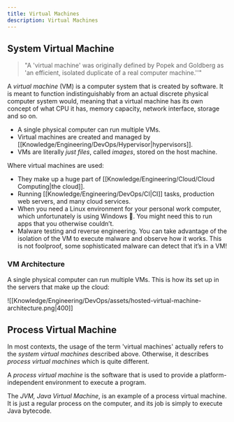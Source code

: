 ```yaml
---
title: Virtual Machines
description: Virtual Machines
---
```


## System Virtual Machine

> "A 'virtual machine' was originally defined by Popek and Goldberg as 'an efficient, isolated duplicate of a real computer machine.''"

A *virtual machine* (VM) is a computer system that is created by software. It is meant to function indistinguishably from an actual discrete physical computer system would, meaning that a virtual machine has its own concept of what CPU it has, memory capacity, network interface, storage and so on.
- A single physical computer can run multiple VMs.
- Virtual machines are created and managed by [[Knowledge/Engineering/DevOps/Hypervisor|hypervisors]].
- VMs are literally *just files*, called *images*, stored on the host machine.

Where virtual machines are used:
- They make up a huge part of [[Knowledge/Engineering/Cloud/Cloud Computing|the cloud]].
- Running [[Knowledge/Engineering/DevOps/CI|CI]] tasks, production web servers, and many cloud services.
- When you need a Linux environment for your personal work computer, which unfortunately is using Windows 🤢. You might need this to run apps that you otherwise couldn’t.
- Malware testing and reverse engineering. You can take advantage of the isolation of the VM to execute malware and observe how it works. This is not foolproof, some sophisticated malware can detect that it’s in a VM!

### VM Architecture
A single physical computer can run multiple VMs. This is how its set up in the servers that make up the cloud:

![[Knowledge/Engineering/DevOps/assets/hosted-virtual-machine-architecture.png|400]]

## Process Virtual Machine
In most contexts, the usage of the term 'virtual machines' actually refers to the *system virtual machines* described above. Otherwise, it describes *process virtual machines* which is quite different.

A *process virtual machine* is the software that is used to provide a platform-independent environment to execute a program.

The *JVM, Java Virtual Machine*, is an example of a process virtual machine. It is just a regular process on the computer, and its job is simply to execute Java bytecode.
